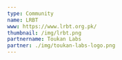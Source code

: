 ```yaml
---
type: Community
name: LRBT
www: https://www.lrbt.org.pk/
thumbnail: /img/lrbt.png
partnername: Toukan Labs 
partner: ./img/toukan-labs-logo.png
--- 
```

